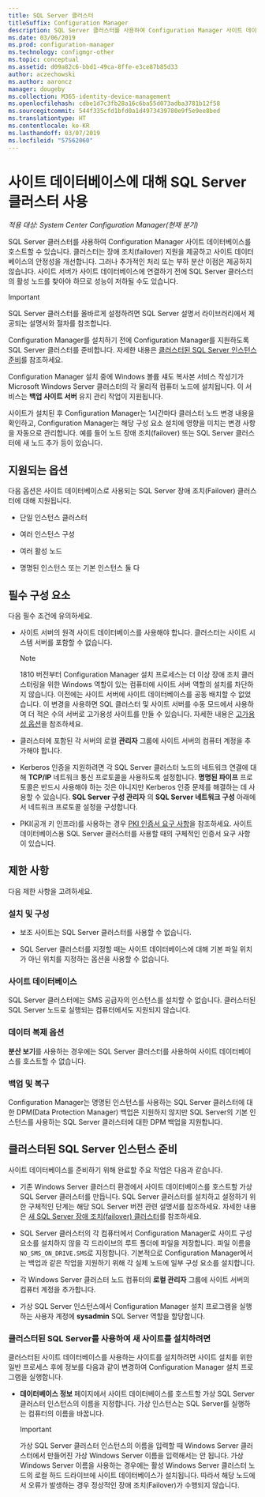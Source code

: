 ```yaml
---
title: SQL Server 클러스터
titleSuffix: Configuration Manager
description: SQL Server 클러스터를 사용하여 Configuration Manager 사이트 데이터베이스 호스트
ms.date: 03/06/2019
ms.prod: configuration-manager
ms.technology: configmgr-other
ms.topic: conceptual
ms.assetid: d09a82c6-bbd1-49ca-8ffe-e3ce87b85d33
author: aczechowski
ms.author: aaroncz
manager: dougeby
ms.collection: M365-identity-device-management
ms.openlocfilehash: cdbe1d7c3fb28a16c6ba55d073adba3781b12f58
ms.sourcegitcommit: 544f335cfd1bfd0a1d4973439780e9f5e9ee8bed
ms.translationtype: HT
ms.contentlocale: ko-KR
ms.lasthandoff: 03/07/2019
ms.locfileid: "57562060"
---
```

# <a name="use-a-sql-server-cluster-for-the-site-database"></a>사이트 데이터베이스에 대해 SQL Server 클러스터 사용

*적용 대상: System Center Configuration Manager(현재 분기)*

SQL Server 클러스터를 사용하여 Configuration Manager 사이트 데이터베이스를 호스트할 수 있습니다. 클러스터는 장애 조치(failover) 지원을 제공하고 사이트 데이터베이스의 안정성을 개선합니다. 그러나 추가적인 처리 또는 부하 분산 이점은 제공하지 않습니다. 사이트 서버가 사이트 데이터베이스에 연결하기 전에 SQL Server 클러스터의 활성 노드를 찾아야 하므로 성능이 저하될 수도 있습니다.  

> [!IMPORTANT]  
> SQL Server 클러스터를 올바르게 설정하려면 SQL Server 설명서 라이브러리에서 제공되는 설명서와 절차를 참조합니다.  


Configuration Manager를 설치하기 전에 Configuration Manager를 지원하도록 SQL Server 클러스터를 준비합니다. 자세한 내용은 [클러스터된 SQL Server 인스턴스 준비](#bkmk_prepare)를 참조하세요.

Configuration Manager 설치 중에 Windows 볼륨 섀도 복사본 서비스 작성기가 Microsoft Windows Server 클러스터의 각 물리적 컴퓨터 노드에 설치됩니다. 이 서비스는 **백업 사이트 서버** 유지 관리 작업이 지원됩니다.  

사이트가 설치된 후 Configuration Manager는 1시간마다 클러스터 노드 변경 내용을 확인하고, Configuration Manager는 해당 구성 요소 설치에 영향을 미치는 변경 사항을 자동으로 관리합니다. 예를 들어 노드 장애 조치(failover) 또는 SQL Server 클러스터에 새 노드 추가 등이 있습니다.  



## <a name="supported-options"></a>지원되는 옵션

다음 옵션은 사이트 데이터베이스로 사용되는 SQL Server 장애 조치(Failover) 클러스터에 대해 지원됩니다.

- 단일 인스턴스 클러스터  

- 여러 인스턴스 구성  

- 여러 활성 노드  

- 명명된 인스턴스 또는 기본 인스턴스 둘 다  



## <a name="prerequisites"></a>필수 구성 요소

다음 필수 조건에 유의하세요.  

- 사이트 서버의 원격 사이트 데이터베이스를 사용해야 합니다. 클러스터는 사이트 시스템 서버를 포함할 수 없습니다.  

    > [!Note]  
    > 1810 버전부터 Configuration Manager 설치 프로세스는 더 이상 장애 조치 클러스터링을 위한 Windows 역할이 있는 컴퓨터에 사이트 서버 역할의 설치를 차단하지 않습니다. 이전에는 사이트 서버에 사이트 데이터베이스를 공동 배치할 수 없었습니다. 이 변경을 사용하면 SQL 클러스터 및 사이트 서버를 수동 모드에서 사용하여 더 적은 수의 서버로 고가용성 사이트를 만들 수 있습니다. 자세한 내용은 [고가용성 옵션](/sccm/core/servers/deploy/configure/high-availability-options)을 참조하세요. <!--3607761, fka 1359132-->  

- 클러스터에 포함된 각 서버의 로컬 **관리자** 그룹에 사이트 서버의 컴퓨터 계정을 추가해야 합니다.  

- Kerberos 인증을 지원하려면 각 SQL Server 클러스터 노드의 네트워크 연결에 대해 **TCP/IP** 네트워크 통신 프로토콜을 사용하도록 설정합니다. **명명된 파이프** 프로토콜은 반드시 사용해야 하는 것은 아니지만 Kerberos 인증 문제를 해결하는 데 사용할 수 있습니다. **SQL Server 구성 관리자** 의 **SQL Server 네트워크 구성** 아래에서 네트워크 프로토콜 설정을 구성합니다.  

- PKI(공개 키 인프라)를 사용하는 경우 [PKI 인증서 요구 사항](/sccm/core/plan-design/network/pki-certificate-requirements)을 참조하세요. 사이트 데이터베이스용 SQL Server 클러스터를 사용할 때의 구체적인 인증서 요구 사항이 있습니다.  



## <a name="limitations"></a>제한 사항

다음 제한 사항을 고려하세요.  


### <a name="installation-and-configuration"></a>설치 및 구성

- 보조 사이트는 SQL Server 클러스터를 사용할 수 없습니다.  

- SQL Server 클러스터를 지정할 때는 사이트 데이터베이스에 대해 기본 파일 위치가 아닌 위치를 지정하는 옵션을 사용할 수 없습니다.  


### <a name="sms-provider"></a>사이트 데이터베이스

SQL Server 클러스터에는 SMS 공급자의 인스턴스를 설치할 수 없습니다. 클러스터된 SQL Server 노드로 실행되는 컴퓨터에서도 지원되지 않습니다.  


### <a name="data-replication-options"></a>데이터 복제 옵션

**분산 보기**를 사용하는 경우에는 SQL Server 클러스터를 사용하여 사이트 데이터베이스를 호스트할 수 없습니다.  


### <a name="backup-and-recovery"></a>백업 및 복구

Configuration Manager는 명명된 인스턴스를 사용하는 SQL Server 클러스터에 대한 DPM(Data Protection Manager) 백업은 지원하지 않지만 SQL Server의 기본 인스턴스를 사용하는 SQL Server 클러스터에 대한 DPM 백업을 지원합니다.  



## <a name="bkmk_prepare"></a> 클러스터된 SQL Server 인스턴스 준비  

사이트 데이터베이스를 준비하기 위해 완료할 주요 작업은 다음과 같습니다.

- 기존 Windows Server 클러스터 환경에서 사이트 데이터베이스를 호스트할 가상 SQL Server 클러스터를 만듭니다. SQL Server 클러스터를 설치하고 설정하기 위한 구체적인 단계는 해당 SQL Server 버전 관련 설명서를 참조하세요. 자세한 내용은 [새 SQL Server 장애 조치(failover) 클러스터](https://docs.microsoft.com/sql/sql-server/failover-clusters/install/create-a-new-sql-server-failover-cluster-setup?view=sql-server-2017)를 참조하세요.  

- SQL Server 클러스터의 각 컴퓨터에서 Configuration Manager로 사이트 구성 요소를 설치하지 않을 각 드라이브의 루트 폴더에 파일을 저장합니다. 파일 이름을 `NO_SMS_ON_DRIVE.SMS`로 지정합니다. 기본적으로 Configuration Manager에서는 백업과 같은 작업을 지원하기 위해 각 실제 노드에 일부 구성 요소를 설치합니다.  

- 각 Windows Server 클러스터 노드 컴퓨터의 **로컬 관리자** 그룹에 사이트 서버의 컴퓨터 계정을 추가합니다.  

- 가상 SQL Server 인스턴스에서 Configuration Manager 설치 프로그램을 실행하는 사용자 계정에 **sysadmin** SQL Server 역할을 할당합니다.  


### <a name="to-install-a-new-site-using-a-clustered-sql-server"></a>클러스터된 SQL Server를 사용하여 새 사이트를 설치하려면  

클러스터된 사이트 데이터베이스를 사용하는 사이트를 설치하려면 사이트 설치를 위한 일반 프로세스 후에 정보를 다음과 같이 변경하여 Configuration Manager 설치 프로그램을 실행합니다.  

- **데이터베이스 정보** 페이지에서 사이트 데이터베이스를 호스트할 가상 SQL Server 클러스터 인스턴스의 이름을 지정합니다. 가상 인스턴스는 SQL Server를 실행하는 컴퓨터의 이름을 바꿉니다.  

    > [!IMPORTANT]  
    > 가상 SQL Server 클러스터 인스턴스의 이름을 입력할 때 Windows Server 클러스터에서 만들어진 가상 Windows Server 이름을 입력해서는 안 됩니다. 가상 Windows Server 이름을 사용하는 경우에는 활성 Windows Server 클러스터 노드의 로컬 하드 드라이브에 사이트 데이터베이스가 설치됩니다. 따라서 해당 노드에서 오류가 발생하는 경우 정상적인 장애 조치(Failover)가 수행되지 않습니다.  
